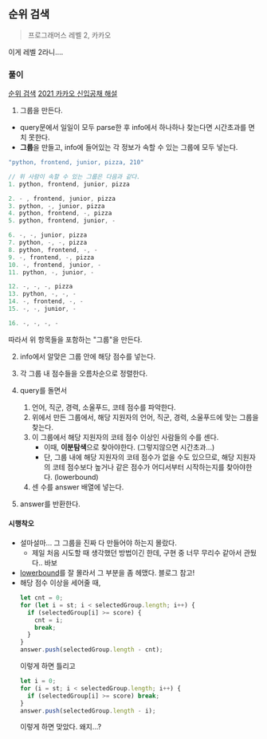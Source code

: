## 순위 검색

> 프로그래머스 레벨 2, 카카오

이게 레벨 2라니....

### 풀이

[순위 검색](https://programmers.co.kr/learn/courses/30/lessons/72412)
[2021 카카오 신입공채 해설](https://tech.kakao.com/2021/01/25/2021-kakao-recruitment-round-1/)

1. 그룹을 만든다.

- query문에서 일일이 모두 parse한 후 info에서 하나하나 찾는다면 시간초과를 면치 못한다.
- **그룹**을 만들고, info에 들어있는 각 정보가 속할 수 있는 그룹에 모두 넣는다.

```js
"python, frontend, junior, pizza, 210"

// 위 사람이 속할 수 있는 그룹은 다음과 같다.
1. python, frontend, junior, pizza

2. - , frontend, junior, pizza
3. python, -, junior, pizza
4. python, frontend, -, pizza
5. python, frontend, junior, -

6. -, -, junior, pizza
7. python, -, -, pizza
8. python, frontend, -, -
9. -, frontend, -, pizza
10. -, frontend, junior, -
11. python, -, junior, -

12. -, -, -, pizza
13. python, -, -, -
14. -, frontend, -, -
15. -, -, junior, -

16. -, -, -, -
```

따라서 위 항목들을 포함하는 "그룹"을 만든다.

2. info에서 알맞은 그룹 안에 해당 점수를 넣는다.

3. 각 그룹 내 점수들을 오름차순으로 정렬한다.

4. query를 돌면서

   1. 언어, 직군, 경력, 소울푸드, 코테 점수를 파악한다.
   2. 위에서 만든 그룹에서, 해당 지원자의 언어, 직군, 경력, 소울푸드에 맞는 그룹을 찾는다.
   3. 이 그룹에서 해당 지원자의 코테 점수 이상인 사람들의 수를 센다.
      - 이때, **이분탐색**으로 찾아야한다. (그렇지않으면 시간초과...)
      - 단, 그룹 내에 해당 지원자의 코테 점수가 없을 수도 있으므로, 해당 지원자의 코테 점수보다 높거나 같은 점수가 어디서부터 시작하는지를 찾아야한다. (lowerbound)
   4. 센 수를 answer 배열에 넣는다.

5. answer를 반환한다.

#### 시행착오

- 설마설마... 그 그룹을 진짜 다 만들어야 하는지 몰랐다.
  - 제일 처음 시도할 때 생각했던 방법이긴 한데, 구현 중 너무 무리수 같아서 관뒀다.. 바보
- [lowerbound](https://m.blog.naver.com/PostView.nhn?blogId=bestmaker0290&logNo=220820005454&proxyReferer=https:%2F%2Fwww.google.com%2F)를 잘 몰라서 그 부분을 좀 헤맸다. 블로그 참고!
- 해당 점수 이상을 세어줄 때,
  ```js
  let cnt = 0;
  for (let i = st; i < selectedGroup.length; i++) {
    if (selectedGroup[i] >= score) {
      cnt = i;
      break;
    }
  }
  answer.push(selectedGroup.length - cnt);
  ```
  이렇게 하면 틀리고
  ```js
  let i = 0;
  for (i = st; i < selectedGroup.length; i++) {
    if (selectedGroup[i] >= score) break;
  }
  answer.push(selectedGroup.length - i);
  ```
  이렇게 하면 맞았다. 왜지...?
